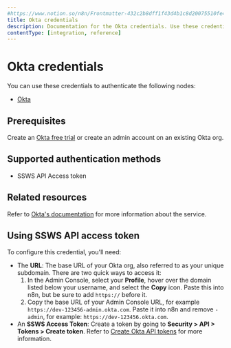 ```yaml
---
#https://www.notion.so/n8n/Frontmatter-432c2b8dff1f43d4b1c8d20075510fe4
title: Okta credentials
description: Documentation for the Okta credentials. Use these credentials to authenticate Okta in n8n, a workflow automation platform.
contentType: [integration, reference]
---
```


# Okta credentials

You can use these credentials to authenticate the following nodes:

- [Okta](/integrations/builtin/app-nodes/n8n-nodes-base.okta.md)

## Prerequisites

Create an [Okta free trial](https://www.okta.com/free-trial/) or create an admin account on an existing Okta org.

## Supported authentication methods

- SSWS API Access token

## Related resources

Refer to [Okta's documentation](https://developer.okta.com/docs/reference/) for more information about the service.

## Using SSWS API access token

To configure this credential, you'll need:

- The **URL**: The base URL of your Okta org, also referred to as your unique subdomain. There are two quick ways to access it:
    1. In the Admin Console, select your **Profile**, hover over the domain listed below your username, and select the **Copy** icon. Paste this into n8n, but be sure to add `https://` before it.
    2. Copy the base URL of your Admin Console URL, for example `https://dev-123456-admin.okta.com`. Paste it into n8n and remove `-admin`, for example: `https://dev-123456.okta.com`.
- An **SSWS Access Token**: Create a token by going to **Security > API > Tokens > Create token**. Refer to [Create Okta API tokens](https://help.okta.com/en-us/content/topics/security/api.htm?cshid=ext-create-api-token#create-okta-api-token) for more information.